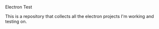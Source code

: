 Electron Test

This is a repository that collects all the electron projects I'm working and testing on.

